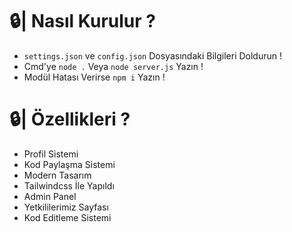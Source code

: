 # 🔒| Nasıl Kurulur ?

* ``settings.json`` ve ``config.json`` Dosyasındaki Bilgileri Doldurun ! 
* Cmd'ye ``node .`` Veya ``node server.js`` Yazın !
* Modül Hatası Verirse ``npm i`` Yazın !

# 🔒| Özellikleri ?
* Profil Sistemi
* Kod Paylaşma Sistemi
* Modern Tasarım
* Tailwindcss İle Yapıldı
* Admin Panel
* Yetkililerimiz Sayfası
* Kod Editleme Sistemi
